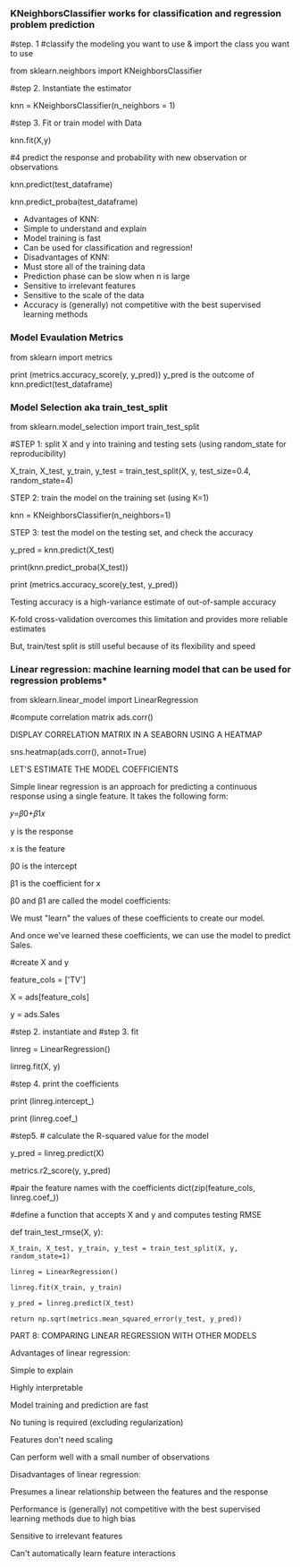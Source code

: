 ### KNeighborsClassifier works for classification and regression problem prediction

#step. 1 #classify the modeling you want to use & import the class you want to use

from sklearn.neighbors import KNeighborsClassifier

#step 2. Instantiate the estimator

knn = KNeighborsClassifier(n_neighbors = 1)

#step 3. Fit or train model with Data

knn.fit(X,y)

#4 predict the response and probability with new observation or observations

knn.predict(test_dataframe)

knn.predict_proba(test_dataframe)


- Advantages of KNN:
- Simple to understand and explain
- Model training is fast
- Can be used for classification and regression!
- Disadvantages of KNN:
- Must store all of the training data
- Prediction phase can be slow when n is large
- Sensitive to irrelevant features
- Sensitive to the scale of the data
- Accuracy is (generally) not competitive with the best supervised learning methods

### Model Evaulation Metrics

from sklearn import metrics

print (metrics.accuracy_score(y, y_pred))  y_pred is the outcome of knn.predict(test_dataframe)

### Model Selection aka train_test_split

from sklearn.model_selection import train_test_split

#STEP 1: split X and y into training and testing sets (using random_state for reproducibility)

X_train, X_test, y_train, y_test = train_test_split(X, y, test_size=0.4, random_state=4)

STEP 2: train the model on the training set (using K=1)

knn = KNeighborsClassifier(n_neighbors=1)

STEP 3: test the model on the testing set, and check the accuracy

y_pred = knn.predict(X_test)

print(knn.predict_proba(X_test))

print (metrics.accuracy_score(y_test, y_pred))

Testing accuracy is a high-variance estimate of out-of-sample accuracy

K-fold cross-validation overcomes this limitation and provides more reliable estimates

But, train/test split is still useful because of its flexibility and speed

### Linear regression: machine learning model that can be used for regression problems*

from sklearn.linear_model import LinearRegression

#compute correlation matrix
ads.corr()

DISPLAY CORRELATION MATRIX IN A SEABORN USING A HEATMAP

sns.heatmap(ads.corr(), annot=True)

LET'S ESTIMATE THE MODEL COEFFICIENTS

Simple linear regression is an approach for predicting a continuous response using a single feature. It takes the following form: 

𝑦=𝛽0+𝛽1𝑥

y is the response

x is the feature

β0 is the intercept

β1 is the coefficient for x

β0 and β1 are called the model coefficients:

We must "learn" the values of these coefficients to create our model.

And once we've learned these coefficients, we can use the model to predict Sales.

#create X and y

feature_cols = ['TV']

X = ads[feature_cols]

y = ads.Sales

#step 2. instantiate and 
#step 3. fit

linreg = LinearRegression()

linreg.fit(X, y)

#step 4.  print the coefficients

print (linreg.intercept_)

print (linreg.coef_)

#step5. # calculate the R-squared value for the model

y_pred = linreg.predict(X)

metrics.r2_score(y, y_pred)

#pair the feature names with the coefficients
dict(zip(feature_cols, linreg.coef_))

#define a function that accepts X and y and computes testing RMSE

def train_test_rmse(X, y):

    X_train, X_test, y_train, y_test = train_test_split(X, y, random_state=1)
    
    linreg = LinearRegression()
    
    linreg.fit(X_train, y_train)
    
    y_pred = linreg.predict(X_test)
    
    return np.sqrt(metrics.mean_squared_error(y_test, y_pred))


PART 8: COMPARING LINEAR REGRESSION WITH OTHER MODELS

Advantages of linear regression:

Simple to explain

Highly interpretable

Model training and prediction are fast

No tuning is required (excluding regularization)

Features don't need scaling

Can perform well with a small number of observations

Disadvantages of linear regression:

Presumes a linear relationship between the features and the response

Performance is (generally) not competitive with the best supervised learning methods due to high bias

Sensitive to irrelevant features

Can't automatically learn feature interactions

